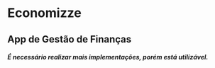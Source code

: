 # Economizze
## App de Gestão de Finanças
##### É necessário realizar mais implementações, porém está utilizável.
